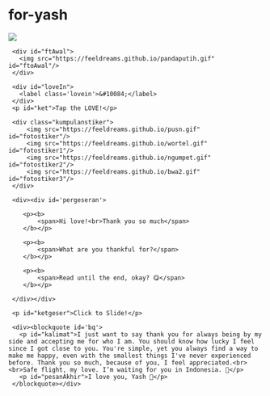 # for-yash
<!DOCTYPE html>
<html lang="en">
<meta charset='UTF-8'/><meta content='width=device-width, initial-scale=1, user-scalable=1, minimum-scale=1, maximum-scale=5' name='viewport'/><meta content='IE=edge' http-equiv='X-UA-Compatible'/>
  
  <link rel="preconnect" href="https://fonts.googleapis.com">
  <link rel="preconnect" href="https://fonts.gstatic.com" crossorigin>
  <link href="https://fonts.googleapis.com/css2?family=Nunito+Sans:wght@400;700&display=swap" rel="stylesheet">
  <link href="https://fonts.googleapis.com/css2?family=Sono:wght@600&display=swap" rel="stylesheet">
  <link href="https://fonts.googleapis.com/css2?family=Nerko+One&display=swap" rel="stylesheet">

  <script src="https://cdn.jsdelivr.net/npm/sweetalert2@11.0.19/dist/sweetalert2.all.min.js"></script>
  <script src="https://unpkg.com/typeit@8.7.0/dist/index.umd.js"></script><link href="https://feeldreams.github.io/dibacayuk/style.css" rel="stylesheet" type="text/css" />
  <script src="https://kit.fontawesome.com/4f3ce16e3e.js" crossorigin="anonymous"></script>
  
<head>
<title>Thank You Love</title>
<link rel="icon" type="image/x-icon" href="https://malasid.github.io/favicon.png">
<meta name="description" content="HTML Romantic Message">
</head>
<body>
   
   <audio src="https://feeldreams.github.io/audio/nightchanges.mp3" id="linkmp3" class="hidden"></audio>
   
   <div id="bodyblur">
     <img src="https://feeldreams.github.io/pics/awan.jpg" id="wallpaper"/>
   </div>
   
   <div id='Content'>

     <div id="ftAwal">
       <img src="https://feeldreams.github.io/pandaputih.gif" id="ftoAwal"/>
     </div>

     <div id="loveIn">
       <label class='lovein'>&#10084;</label>
     </div>
     <p id="ket">Tap the LOVE!</p>

     <div class="kumpulanstiker">
         <img src="https://feeldreams.github.io/pusn.gif" id="fotostiker"/>
         <img src="https://feeldreams.github.io/wortel.gif" id="fotostiker1"/>
         <img src="https://feeldreams.github.io/ngumpet.gif" id="fotostiker2"/>
         <img src="https://feeldreams.github.io/bwa2.gif" id="fotostiker3"/>
     </div>
     
     <div><div id='pergeseran'>
        
        <p><b>
            <span>Hi love!<br>Thank you so much</span>
        </b></p>
        
        <p><b>
            <span>What are you thankful for?</span>
        </b></p>
       
        <p><b>
            <span>Read until the end, okay? 😋</span>
        </b></p>
        
     </div></div>

     <p id="ketgeser">Click to Slide!</p>
     
     <div><blockquote id='bq'>
       <p id="kalimat">I just want to say thank you for always being by my side and accepting me for who I am. You should know how lucky I feel since I got close to you. You're simple, yet you always find a way to make me happy, even with the smallest things I've never experienced before. Thank you so much, because of you, I feel appreciated.<br><br>Safe flight, my love. I’m waiting for you in Indonesia. 💙</p>
       <p id="pesanAkhir">I love you, Yash 🤍</p>
     </blockquote></div>
     
   </div>

<script>
  const body = document.querySelector("body"); const iniwp = [];iden = 1; const swalst = Swal.mixin({timer: 2500, allowOutsideClick: false, showConfirmButton: false, timerProgressBar: true, imageHeight: 90,}); audio = new Audio('' + linkmp3.src); ftganti=0;fungsi=0;fungsiAwal=0;deffotostiker=fotostiker.src;function berjatuhan() {const heart = document.createElement("div"); heart.className = "fas fa-heart"; heart.style.left = (Math.random() * 90)+"vw"; heart.style.animationDuration = (Math.random()*3)+2+"s"; body.appendChild(heart);} setInterval(function name(params) {var heartArr = document.querySelectorAll(".fa-heart"); if (heartArr.length > 100) {heartArr[0].remove()}},100);Content.style = "opacity:1;margin-top:14vh"; const swals = Swal.mixin({allowOutsideClick: false, cancelButtonColor: '#FF0040', imageHeight: 80,}); 
</script>
<script src="https://malasid.github.io/html/makasiayang.js"></script>
</body>
</html>

